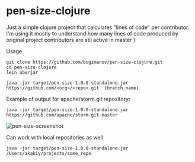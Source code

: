 # pen-size-clojure
Just a simple clojure project that calculates "lines of code" per contributor. I'm using it mostly to understand how many lines of code produced by original project contributors are stil active in master ) 

Usage

```
git clone https://github.com/bugzmanov/pen-size-clojure.git
cd pen-size-clojure
lein uberjar

java -jar target/pen-size-1.0.0-standalone.jar https://github.com/<org>/<repo>.git  [branch_name]
```

Example of output for apache/storm.git repository:

```
java -jar target/pen-size-1.0.0-standalone.jar https://github.com/apache/storm.git master
```

![pen-size-screenshot](https://cloud.githubusercontent.com/assets/502482/6257227/8797d8ba-b78c-11e4-9f82-7410d07172d4.png)

Can work with local repositories as well

```
java -jar target/pen-size-1.0.0-standalone.jar /Users/akakiy/projects/some_repo
```

